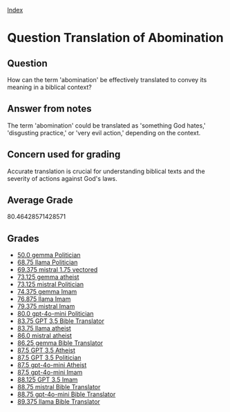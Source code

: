 
[Index](../../index.md)
# Question Translation of Abomination
## Question
How can the term 'abomination' be effectively translated to convey its meaning in a biblical context?

## Answer from notes
The term 'abomination' could be translated as 'something God hates,' 'disgusting practice,' or 'very evil action,' depending on the context.

## Concern used for grading
Accurate translation is crucial for understanding biblical texts and the severity of actions against God's laws.

## Average Grade
80.46428571428571

## Grades
 * [50.0 gemma Politician](../answers/gemma_Politician/Translation_of_Abomination.md)
 * [68.75 llama Politician](../answers/llama_Politician/Translation_of_Abomination.md)
 * [69.375 mistral 1.75 vectored](../answers/mistral_1.75_vectored/Translation_of_Abomination.md)
 * [73.125 gemma atheist](../answers/gemma_atheist/Translation_of_Abomination.md)
 * [73.125 mistral Politician](../answers/mistral_Politician/Translation_of_Abomination.md)
 * [74.375 gemma Imam](../answers/gemma_Imam/Translation_of_Abomination.md)
 * [76.875 llama Imam](../answers/llama_Imam/Translation_of_Abomination.md)
 * [79.375 mistral Imam](../answers/mistral_Imam/Translation_of_Abomination.md)
 * [80.0 gpt-4o-mini Politician](../answers/gpt-4o-mini_Politician/Translation_of_Abomination.md)
 * [83.75 GPT 3.5 Bible Translator](../answers/GPT_3.5_Bible_Translator/Translation_of_Abomination.md)
 * [83.75 llama atheist](../answers/llama_atheist/Translation_of_Abomination.md)
 * [86.0 mistral atheist](../answers/mistral_atheist/Translation_of_Abomination.md)
 * [86.25 gemma Bible Translator](../answers/gemma_Bible_Translator/Translation_of_Abomination.md)
 * [87.5 GPT 3.5 Atheist](../answers/GPT_3.5_Atheist/Translation_of_Abomination.md)
 * [87.5 GPT 3.5 Politician](../answers/GPT_3.5_Politician/Translation_of_Abomination.md)
 * [87.5 gpt-4o-mini Atheist](../answers/gpt-4o-mini_Atheist/Translation_of_Abomination.md)
 * [87.5 gpt-4o-mini Imam](../answers/gpt-4o-mini_Imam/Translation_of_Abomination.md)
 * [88.125 GPT 3.5 Imam](../answers/GPT_3.5_Imam/Translation_of_Abomination.md)
 * [88.75 mistral Bible Translator](../answers/mistral_Bible_Translator/Translation_of_Abomination.md)
 * [88.75 gpt-4o-mini Bible Translator](../answers/gpt-4o-mini_Bible_Translator/Translation_of_Abomination.md)
 * [89.375 llama Bible Translator](../answers/llama_Bible_Translator/Translation_of_Abomination.md)
